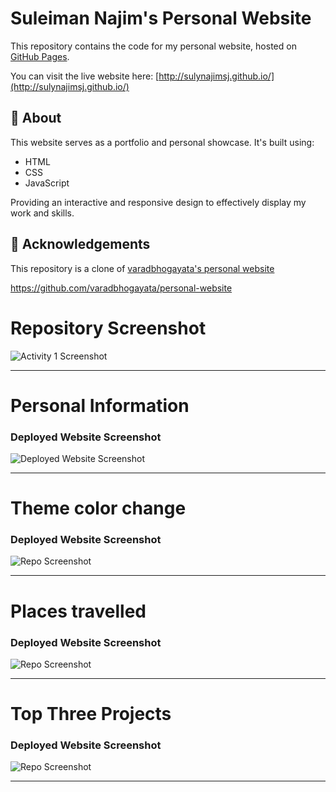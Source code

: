 # Suleiman Najim's Personal Website

This repository contains the code for my personal website, hosted on [GitHub Pages](http://sulynajimsj.github.io/).

You can visit the live website here: [http://sulynajimsj.github.io/](http://sulynajimsj.github.io/)

## 🌟 About

This website serves as a portfolio and personal showcase. It's built using:

- HTML
- CSS
- JavaScript

Providing an interactive and responsive design to effectively display my work and skills.

## 🙏 Acknowledgements

This repository is a clone of [varadbhogayata's personal website](https://github.com/varadbhogayata/personal-website)

https://github.com/varadbhogayata/personal-website


# Repository Screenshot

![Activity 1 Screenshot](./path-to-your-screenshot1.png)

---

# Personal Information

### Deployed Website Screenshot
![Deployed Website Screenshot](./path-to-your-website-screenshot1.png)

---

# Theme color change

### Deployed Website Screenshot
![Repo Screenshot](./path-to-your-repo-screenshot2.png)

---

# Places travelled

### Deployed Website Screenshot
![Repo Screenshot](./path-to-your-repo-screenshot3.png)

---

# Top Three Projects

### Deployed Website Screenshot
![Repo Screenshot](./path-to-your-repo-screenshot3.png)

---

